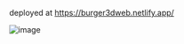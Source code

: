 deployed at 
https://burger3dweb.netlify.app/

![image](https://github.com/user-attachments/assets/3b3795c9-1fb0-4ef0-be8e-90469d145997)
